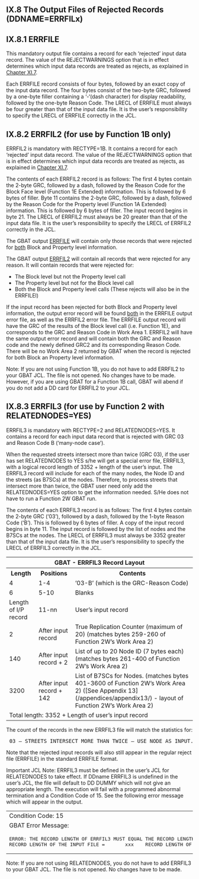 <h2>IX.8  The Output Files of Rejected Records (DDNAME=ERRFILx)</h2>

## IX.8.1  ERRFILE
This mandatory output file contains a record for each ‘rejected’ input data record.  The value of the REJECTWARNINGS option that is in effect determines which input data records are treated as rejects, as explained in [Chapter XI.7](/chapters/chapterXI/section07/).

Each ERRFILE record consists of four bytes, followed by an exact copy of the input data record.  The four bytes consist of the two-byte GRC, followed by a one-byte filler containing a ‘-‘(dash character) for display readability, followed by the one-byte Reason Code.  The LRECL of ERRFILE must always be four greater than that of the input data file.  It is the user’s responsibility to specify the LRECL of ERRFILE correctly in the JCL.

## IX.8.2  ERRFIL2 <span class="subSection_header">(for use by Function 1B only)</span>
ERRFIL2 is mandatory with RECTYPE=1B.  It contains a record for each ‘rejected’ input data record.  The value of the REJECTWARNINGS option that is in effect determines which input data records are treated as rejects, as explained in [Chapter XI.7](/chapters/chapterXI/section07/).

The contents of each ERRFIL2 record is as follows:  The first 4 bytes contain the 2-byte GRC, followed by a dash, followed by the Reason Code for the Block Face level (Function 1E Extended) information. This is followed by 6 bytes of filler. Byte 11 contains the 2-byte GRC, followed by a dash, followed by the Reason Code for the Property level (Function 1A Extended) information. This is followed by 6 bytes of filler. The input record begins in byte 21. The LRECL of ERRFIL2 must always be 20 greater than that of the input data file.  It is the user’s responsibility to specify the LRECL of ERRFIL2 correctly in the JCL.

The GBAT output <u>ERRFILE</u> will contain only those records that were rejected for <u>both</u> Block and Property level information.   

The GBAT output <u>ERRFIL2</u> will contain all records that were rejected for any reason.  It will contain records that were rejected for:
 * The Block level but not the Property level call   
 * The Property level but not for the Block level call
 * Both the Block and Property level calls (These rejects will also be in the ERRFILEl)  

If the input record has been rejected for both Block and Property level information, the output error record will be found <u>both</u> in the ERRFILE output error file, as well as the ERRFIL2 error file.  The ERRFILE output record will have the GRC of the results of the Block level call (i.e. Function 1E), and corresponds to the GRC and Reason Code in Work Area 1.  ERRFIL2 will have the same output error record and will contain both the GRC and Reason code and the newly defined GRC2 and its corresponding Reason Code.   There will be no Work Area 2 returned by GBAT when the record is rejected for both Block an Property level information.

Note:  If you are not using Function 1B, you do not have to add ERRFIL2 to your GBAT JCL.  The file is not opened.  No changes have to be made.  However, if you are using GBAT for a Function 1B call, GBAT will abend if you do not add a DD card for ERRFIL2 to your JCL.


## IX.8.3  ERRFIL3 <span class="subSection_header">(for use by Function 2 with RELATEDNODES=YES)</span>
ERRFIL3 is mandatory with RECTYPE=2 and RELATEDNODES=YES.  It contains a record for each  input data record that is rejected with GRC 03 and Reason Code B (‘many-node case’).

When the requested streets intersect more than twice (GRC 03), if the user has set RELATEDNODES to YES s/he will get a special error file, ERRFIL3, with a logical record length of 3352 + length of the user’s input.  The ERRFIL3 record will include for each of the many nodes, the Node ID and the streets (as B7SCs) at the nodes.  Therefore, to process streets that intersect more than twice, the GBAT user need only add the RELATEDNODES=YES option to get the information needed.  S/He does not have to run a Function 2W GBAT run.

The contents of each ERRFIL3 record is as follows:  The first 4 bytes contain the 2-byte GRC (‘03’), followed by a dash, followed by the 1-byte Reason Code (‘B’). This is followed by 6 bytes of filler. A copy of the  input record begins in byte 11. The input record is followed by the list of nodes and the B7SCs at the nodes.  The LRECL of ERRFIL3 must always be 3352 greater than that of the input data file.  It is the user’s responsibility to specify the LRECL of ERRFIL3 correctly in the JCL.  



<table  style="width:100%">

<tr>
  <th colspan="3">GBAT - ERRFIL3 Record Layout</th>
 </tr>
<tr>
  <th>Length</th>
  <th>Positions</th>
  <th>Contents</th>
 </tr>
 <tr>
  <td>4</td>
  <td>1-4</td>
  <td>’03-B’ (which is the GRC-Reason Code)</td>
 </tr>

 <tr>
  <td>6</td>
  <td>5-10</td>
  <td>Blanks</td>
 </tr>

 <tr>
  <td>Length of I/P record</td>
  <td>11-nn </td>
  <td>User’s input record</td>
 </tr>

 <tr>
  <td>2</td>
  <td>After input record</td>
  <td>True Replication Counter (maximum of 20)
(matches bytes 259-260 of Function 2W’s Work Area 2) </td>
 </tr>

 <tr>
  <td>140</td>
  <td>After input record + 2</td>
  <td>List of up to 20 Node ID (7 bytes each)
(matches bytes 261-400 of Function 2W’s Work Area 2) </td>
 </tr>

 <tr>
  <td>3200</td>
  <td>After input record + 142</td>
  <td>List of B7SCs for Nodes.  
(matches bytes 401-3600 of Function 2W’s Work Area 2)
([See Appendix 13](/appendices/appendix13/) - layout of Function 2W’s Work Area 2) </td>
 </tr>
 <tr>
 <td colspan="3">Total length: 3352 + Length of user’s input record</td>
 </tr>

</table>  

The count of the records in the new ERRFIL3 file will match the statistics for:
<pre class="pdfPre"> 03 – STREETS INTERSECT MORE THAN TWICE – USE NODE AS INPUT.</pre>

Note that the rejected input records will also still appear in the regular reject file (ERRFILE) in  the standard ERRFILE format.

Important JCL Note: ERRFIL3 must be defined in the user’s JCL for RELATEDNODES to take effect.  If DDname ERRFIL3 is undefined in the user’s JCL, the file will default to DD DUMMY which will not give an appropriate length.  The execution will fail with a programmed abnormal termination and a Condition Code of 15.  See the following error message which will appear in the output.


<table>
<tr><td>Condition Code: 15</td></tr>
<tr><td>GBAT Error Message:</td></tr>
<tr><td><pre class="pdfPre">ERROR: THE RECORD LENGTH OF ERRFIL3 MUST EQUAL THE RECORD LENGTH OF THE INPUT FILE PLUS 3352.
RECORD LENGTH OF THE INPUT FILE =       xxx    RECORD LENGTH OF ERRFIL3 =   yyy </pre></td></tr>
</table>

Note:  If you are not using RELATEDNODES, you do not have to add ERRFIL3 to your GBAT JCL.  The file is not opened.  No changes have to be made.
